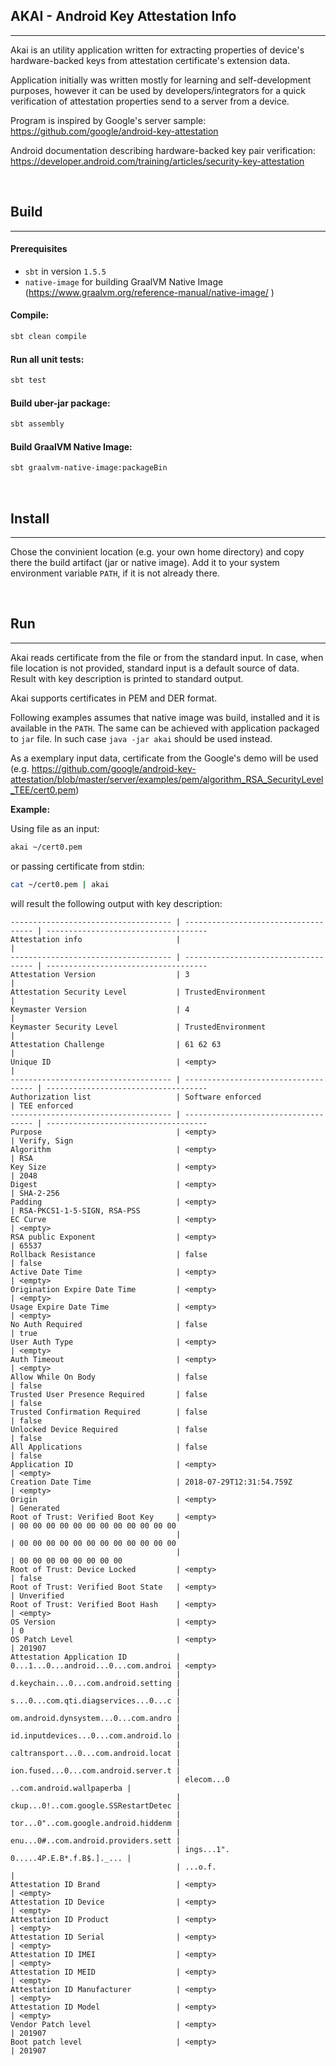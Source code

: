 ## AKAI - Android Key Attestation Info
---

Akai is an utility application written for extracting properties of device's hardware-backed keys from attestation certificate's extension data.

Application initially was written mostly for learning and self-development purposes, however it can be used by developers/integrators for a quick verification of attestation properties send to a server from a device. 

Program is inspired by Google's server sample: https://github.com/google/android-key-attestation

Android documentation describing hardware-backed key pair verification: https://developer.android.com/training/articles/security-key-attestation

<br />

## Build
---

#### Prerequisites

* `sbt` in version `1.5.5`
* `native-image`  for building GraalVM Native Image (https://www.graalvm.org/reference-manual/native-image/ )

#### Compile:
```bash
sbt clean compile
```

#### Run all unit tests:
```bash
sbt test
```

#### Build uber-jar package:
```bash
sbt assembly
```

#### Build GraalVM Native Image:
```bash
sbt graalvm-native-image:packageBin
```

<br />

## Install
---
Chose the convinient location (e.g. your own home directory) and copy there the build artifact (jar or native image). Add it to your system environment variable `PATH`, if it is not already there.


<br />

## Run
---
Akai reads certificate from the file or from the standard input. In case, when file location is not provided, standard input is a default source of data. 
Result with key description is printed to standard output.

Akai supports certificates in PEM and DER format.

Following examples assumes that native image was build, installed and it is available in the `PATH`. The same can be achieved with application packaged to `jar` file. In such case `java -jar akai` should be used instead. 

As a exemplary input data, certificate from the Google's demo will be used (e.g. https://github.com/google/android-key-attestation/blob/master/server/examples/pem/algorithm_RSA_SecurityLevel_TEE/cert0.pem)

**Example:**

Using file as an input:
```bash
akai ~/cert0.pem
```

or passing certificate from stdin:
``` bash
cat ~/cert0.pem | akai
```

will result the following output with key description:

```
------------------------------------ | ------------------------------------ | ------------------------------------
Attestation info                     |                                      |                                     
------------------------------------ | ------------------------------------ | ------------------------------------
Attestation Version                  | 3                                    |                                     
Attestation Security Level           | TrustedEnvironment                   |                                     
Keymaster Version                    | 4                                    |                                     
Keymaster Security Level             | TrustedEnvironment                   |                                     
Attestation Challenge                | 61 62 63                             |                                     
Unique ID                            | <empty>                              |                                     
------------------------------------ | ------------------------------------ | ------------------------------------
Authorization list                   | Software enforced                    | TEE enforced                        
------------------------------------ | ------------------------------------ | ------------------------------------
Purpose                              | <empty>                              | Verify, Sign                        
Algorithm                            | <empty>                              | RSA                                 
Key Size                             | <empty>                              | 2048                                
Digest                               | <empty>                              | SHA-2-256                           
Padding                              | <empty>                              | RSA-PKCS1-1-5-SIGN, RSA-PSS         
EC Curve                             | <empty>                              | <empty>                             
RSA public Exponent                  | <empty>                              | 65537                               
Rollback Resistance                  | false                                | false                               
Active Date Time                     | <empty>                              | <empty>                             
Origination Expire Date Time         | <empty>                              | <empty>                             
Usage Expire Date Time               | <empty>                              | <empty>                             
No Auth Required                     | false                                | true                                
User Auth Type                       | <empty>                              | <empty>                             
Auth Timeout                         | <empty>                              | <empty>                             
Allow While On Body                  | false                                | false                               
Trusted User Presence Required       | false                                | false                               
Trusted Confirmation Required        | false                                | false                               
Unlocked Device Required             | false                                | false                               
All Applications                     | false                                | false                               
Application ID                       | <empty>                              | <empty>                             
Creation Date Time                   | 2018-07-29T12:31:54.759Z             | <empty>                             
Origin                               | <empty>                              | Generated                           
Root of Trust: Verified Boot Key     | <empty>                              | 00 00 00 00 00 00 00 00 00 00 00 00 
                                     |                                      | 00 00 00 00 00 00 00 00 00 00 00 00 
                                     |                                      | 00 00 00 00 00 00 00 00             
Root of Trust: Device Locked         | <empty>                              | false                               
Root of Trust: Verified Boot State   | <empty>                              | Unverified                          
Root of Trust: Verified Boot Hash    | <empty>                              | <empty>                             
OS Version                           | <empty>                              | 0                                   
OS Patch Level                       | <empty>                              | 201907                              
Attestation Application ID           | 0...1...0...android...0...com.androi | <empty>                             
                                     | d.keychain...0...com.android.setting |                                     
                                     | s...0...com.qti.diagservices...0...c |                                     
                                     | om.android.dynsystem...0...com.andro |                                     
                                     | id.inputdevices...0...com.android.lo |                                     
                                     | caltransport...0...com.android.locat |                                     
                                     | ion.fused...0...com.android.server.t |                                     
                                     | elecom...0 ..com.android.wallpaperba |                                     
                                     | ckup...0!..com.google.SSRestartDetec |                                     
                                     | tor...0"..com.google.android.hiddenm |                                     
                                     | enu...0#..com.android.providers.sett |                                     
                                     | ings...1". 0.....4P.E.B*.f.B$.]._... |                                     
                                     | ...o.f.                              |                                     
Attestation ID Brand                 | <empty>                              | <empty>                             
Attestation ID Device                | <empty>                              | <empty>                             
Attestation ID Product               | <empty>                              | <empty>                             
Attestation ID Serial                | <empty>                              | <empty>                             
Attestation ID IMEI                  | <empty>                              | <empty>                             
Attestation ID MEID                  | <empty>                              | <empty>                             
Attestation ID Manufacturer          | <empty>                              | <empty>                             
Attestation ID Model                 | <empty>                              | <empty>                             
Vendor Patch level                   | <empty>                              | 201907                              
Boot patch level                     | <empty>                              | 201907
```

